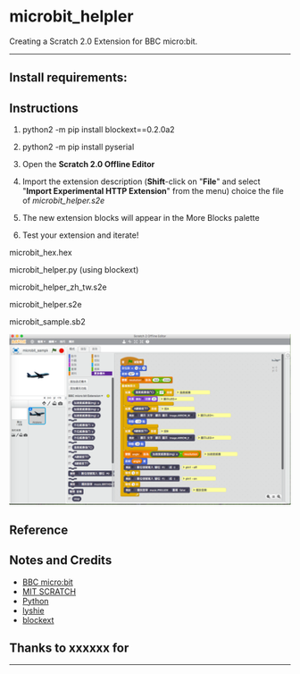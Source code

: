 # microbit_helpler
Creating a Scratch 2.0 Extension for BBC micro:bit.

***
## Install requirements:


## Instructions

1. python2 -m pip install blockext==0.2.0a2
2. python2 -m pip install pyserial
3. Open the **Scratch 2.0 Offline Editor**
4. Import the extension description (**Shift**-click on "**File**" and select "**Import Experimental HTTP Extension**" from the menu)
choice the file of _microbit_helper.s2e_

5. The new extension blocks will appear in the More Blocks palette
6. Test your extension and iterate!


microbit_hex.hex

microbit_helper.py (using blockext)

microbit_helper_zh_tw.s2e

microbit_helper.s2e

microbit_sample.sb2


![image](https://github.com/dvsseed/microbit_helpler/blob/master/Scratch_2_Offline_Editor.png)


## Reference

## Notes and Credits
* [BBC micro:bit](http://microbit.org/)
* [MIT SCRATCH](https://scratch.mit.edu/)
* [Python](https://www.python.org/)
* [lyshie](https://github.com/lyshie/scratch2-microbit)
* [blockext](http://blockext.org)

## Thanks to xxxxxx for

***
